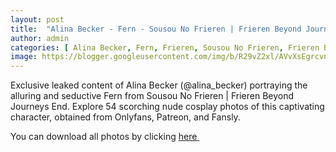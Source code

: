 ```yaml
---
layout: post
title:  "Alina Becker - Fern - Sousou No Frieren | Frieren Beyond Journeys End (54 pictures) leaked from Onlyfans, Patreon and Fansly"
author: admin
categories: [ Alina Becker, Fern, Frieren, Sousou No Frieren, Frieren Beyond Journeys ]
image: https://blogger.googleusercontent.com/img/b/R29vZ2xl/AVvXsEgrcvnymca7-Tk56aEFVlWaTkDSfOKw57gub-Ibuz2aIr5RZc2uYfK4ZyMmrQxsf6qHJL8DFsll9o0Obz7oFrlByHnX-wIOgG6gZVKmRc5uw9eWr1h2G2T6CAYIafmXsFLfz49d-bhwQ_jvxn9av-Ec5XxepLtciMav-ZZtjgfcZa4Gw7FKMkJVAhiVi_XK/s1600/1.webp
---
```


Exclusive leaked content of Alina Becker (@alina_becker) portraying the alluring and seductive Fern from Sousou No Frieren | Frieren Beyond Journeys End. Explore 54 scorching nude cosplay photos of this captivating character, obtained from Onlyfans, Patreon, and Fansly.

<p>You can download all photos by clicking <a href="https://www.mediafire.com/file/9ti5aenebrymr4u/Alina_Becker_-_Fern_-_Sousou_No_Frieren__Frieren_Beyond_Journeys_End_%252854_pictures%2529_leaked_from_Onlyfans%252C_Patreon_and_Fansly.zip/file">here&nbsp;</a></p>

<div class="separator" style="clear: both;"><a href="https://blogger.googleusercontent.com/img/b/R29vZ2xl/AVvXsEgrcvnymca7-Tk56aEFVlWaTkDSfOKw57gub-Ibuz2aIr5RZc2uYfK4ZyMmrQxsf6qHJL8DFsll9o0Obz7oFrlByHnX-wIOgG6gZVKmRc5uw9eWr1h2G2T6CAYIafmXsFLfz49d-bhwQ_jvxn9av-Ec5XxepLtciMav-ZZtjgfcZa4Gw7FKMkJVAhiVi_XK/s1600/1.webp" style="display: block; padding: 1em 0; text-align: center; "><img alt="" border="0" data-original-height="1707" data-original-width="1280" src="https://blogger.googleusercontent.com/img/b/R29vZ2xl/AVvXsEgrcvnymca7-Tk56aEFVlWaTkDSfOKw57gub-Ibuz2aIr5RZc2uYfK4ZyMmrQxsf6qHJL8DFsll9o0Obz7oFrlByHnX-wIOgG6gZVKmRc5uw9eWr1h2G2T6CAYIafmXsFLfz49d-bhwQ_jvxn9av-Ec5XxepLtciMav-ZZtjgfcZa4Gw7FKMkJVAhiVi_XK/s1600/1.webp"/></a></div><div class="separator" style="clear: both;"><a href="https://blogger.googleusercontent.com/img/b/R29vZ2xl/AVvXsEiWrufpqEPfq6dkn0lqFtamM9rP1S4aYeg_ddGiKXRGWANOx7o0ZD8Ofoao0_pI3VZWB8wB35H61d63P3Vkdu9FWk29jWZa2sohmLCs9voNuvDR-rF2dI_z5Rut45caDfa-TP3OyzqR7DILG5mMbNhgOyI0nA4O2NZyGt9kjdRF_bg7XgIobpiaE-wVQPZ2/s1600/2.webp" style="display: block; padding: 1em 0; text-align: center; "><img alt="" border="0" data-original-height="1707" data-original-width="1280" src="https://blogger.googleusercontent.com/img/b/R29vZ2xl/AVvXsEiWrufpqEPfq6dkn0lqFtamM9rP1S4aYeg_ddGiKXRGWANOx7o0ZD8Ofoao0_pI3VZWB8wB35H61d63P3Vkdu9FWk29jWZa2sohmLCs9voNuvDR-rF2dI_z5Rut45caDfa-TP3OyzqR7DILG5mMbNhgOyI0nA4O2NZyGt9kjdRF_bg7XgIobpiaE-wVQPZ2/s1600/2.webp"/></a></div><div class="separator" style="clear: both;"><a href="https://blogger.googleusercontent.com/img/b/R29vZ2xl/AVvXsEjngs-9whC477XR72ManWVKO3R_wj3R2uV69VFcC9v8WMl84-hmOpV6l2m6TaCFXqsVey5k5Np1DQuWQSZjHTfRPEIFdTzIRgbULGy4Oz4KENNKSAwbACISuaYfg6xEl8wZE9nRLvfl2pKkDFHS28WWsJ0ZmTy_pdHfUYYJBikeLOnUOagOhYqCZoe1BAeR/s1600/3.webp" style="display: block; padding: 1em 0; text-align: center; "><img alt="" border="0" data-original-height="1707" data-original-width="1280" src="https://blogger.googleusercontent.com/img/b/R29vZ2xl/AVvXsEjngs-9whC477XR72ManWVKO3R_wj3R2uV69VFcC9v8WMl84-hmOpV6l2m6TaCFXqsVey5k5Np1DQuWQSZjHTfRPEIFdTzIRgbULGy4Oz4KENNKSAwbACISuaYfg6xEl8wZE9nRLvfl2pKkDFHS28WWsJ0ZmTy_pdHfUYYJBikeLOnUOagOhYqCZoe1BAeR/s1600/3.webp"/></a></div><div class="separator" style="clear: both;"><a href="https://blogger.googleusercontent.com/img/b/R29vZ2xl/AVvXsEjH0Am6L1b1RAc7xrvRgYYjc0P1V9xBOLwgu36jhSZVFmck61Dj91kL0pJY2pBMAms_tTEO2PGDOSjRTcQ9tjxjel9UgIt7DfPr1C-hjrKAc-ILLh2ELi2wg01f72y7C5ehWccL-uQzg1XSkyjURSYCSQsy-M5VU34wqRCjmh8yKLMF7NT6qPCp-F7uHClE/s1600/4.webp" style="display: block; padding: 1em 0; text-align: center; "><img alt="" border="0" data-original-height="1707" data-original-width="1280" src="https://blogger.googleusercontent.com/img/b/R29vZ2xl/AVvXsEjH0Am6L1b1RAc7xrvRgYYjc0P1V9xBOLwgu36jhSZVFmck61Dj91kL0pJY2pBMAms_tTEO2PGDOSjRTcQ9tjxjel9UgIt7DfPr1C-hjrKAc-ILLh2ELi2wg01f72y7C5ehWccL-uQzg1XSkyjURSYCSQsy-M5VU34wqRCjmh8yKLMF7NT6qPCp-F7uHClE/s1600/4.webp"/></a></div><div class="separator" style="clear: both;"><a href="https://blogger.googleusercontent.com/img/b/R29vZ2xl/AVvXsEghSBQtsg_sd9P0xAgwgEZrWrvpZ3EXQBCf3iAI8rUfZJtS9fg5egK7hGbioUwKDkwytT8RYIgBeq9s-MTHPnBJMpSOBnmWLTyWQYH5ks7VPCMSpQ2vMtyKWfhpCmvGN0vHGleNbpb6G1ciet5Prlav8D9XVIpWi8bjzLQhvJV-j7D0yrmmRkiRT1QmhCXP/s1600/5.webp" style="display: block; padding: 1em 0; text-align: center; "><img alt="" border="0" data-original-height="1707" data-original-width="1280" src="https://blogger.googleusercontent.com/img/b/R29vZ2xl/AVvXsEghSBQtsg_sd9P0xAgwgEZrWrvpZ3EXQBCf3iAI8rUfZJtS9fg5egK7hGbioUwKDkwytT8RYIgBeq9s-MTHPnBJMpSOBnmWLTyWQYH5ks7VPCMSpQ2vMtyKWfhpCmvGN0vHGleNbpb6G1ciet5Prlav8D9XVIpWi8bjzLQhvJV-j7D0yrmmRkiRT1QmhCXP/s1600/5.webp"/></a></div><div class="separator" style="clear: both;"><a href="https://blogger.googleusercontent.com/img/b/R29vZ2xl/AVvXsEi_CQwJnMESM_y_cXFLL1-i7HYL7tjxeE3pe_AJyVm3dOWoKz1gRVxe1ncj_BoGP4KcoNn08BhazzbOtbE3U6RyqSzWNvFp59CREFdwJci8K0Vt_HIZ7Ea0Wwk2rp6n8Svr55BLCbbBidhGwJCzPtKfUUyp4GiRJdZlg3y0M4ew1YM88AGHoFYkkajKeCn4/s1600/6.webp" style="display: block; padding: 1em 0; text-align: center; "><img alt="" border="0" data-original-height="1707" data-original-width="1280" src="https://blogger.googleusercontent.com/img/b/R29vZ2xl/AVvXsEi_CQwJnMESM_y_cXFLL1-i7HYL7tjxeE3pe_AJyVm3dOWoKz1gRVxe1ncj_BoGP4KcoNn08BhazzbOtbE3U6RyqSzWNvFp59CREFdwJci8K0Vt_HIZ7Ea0Wwk2rp6n8Svr55BLCbbBidhGwJCzPtKfUUyp4GiRJdZlg3y0M4ew1YM88AGHoFYkkajKeCn4/s1600/6.webp"/></a></div><div class="separator" style="clear: both;"><a href="https://blogger.googleusercontent.com/img/b/R29vZ2xl/AVvXsEirOOdWRxGH4SeQU4JO5329nhyVKKk_Vyf8GJgTAwg98d_xF4sT8_0mmW3wrHC6JVoo4wpSzZ40gyOn2RtLNXDWaz4m3savG2t30Kgl5MgNe2gb90ZC_AsOBQN5IbQBVO4VdkZptvpDFSWvppzW-XtQrQJR8cjWgtt6EiYeY3l58mAOJFuiwAj57YI7KzH5/s1600/7.webp" style="display: block; padding: 1em 0; text-align: center; "><img alt="" border="0" data-original-height="1707" data-original-width="1280" src="https://blogger.googleusercontent.com/img/b/R29vZ2xl/AVvXsEirOOdWRxGH4SeQU4JO5329nhyVKKk_Vyf8GJgTAwg98d_xF4sT8_0mmW3wrHC6JVoo4wpSzZ40gyOn2RtLNXDWaz4m3savG2t30Kgl5MgNe2gb90ZC_AsOBQN5IbQBVO4VdkZptvpDFSWvppzW-XtQrQJR8cjWgtt6EiYeY3l58mAOJFuiwAj57YI7KzH5/s1600/7.webp"/></a></div><div class="separator" style="clear: both;"><a href="https://blogger.googleusercontent.com/img/b/R29vZ2xl/AVvXsEiIg-OfrbSrnX90hsjgUPLfd1KwHkBzU-kv3UdzjvqK_ovad1YgiEtSEQ9qwo70Jk3S4mcah6rJVzxYL7JAPHbXkepWj9RQOe0W0gpj7PTiNZuw_oS597sUvTf3YvoQ4y7CupMjI8ZlO_FQOKvNBqQBS4mD_58sOf3RsQw1KPLhYfjaBTb5pXK7qRr0hJ9A/s1600/8.webp" style="display: block; padding: 1em 0; text-align: center; "><img alt="" border="0" data-original-height="1707" data-original-width="1280" src="https://blogger.googleusercontent.com/img/b/R29vZ2xl/AVvXsEiIg-OfrbSrnX90hsjgUPLfd1KwHkBzU-kv3UdzjvqK_ovad1YgiEtSEQ9qwo70Jk3S4mcah6rJVzxYL7JAPHbXkepWj9RQOe0W0gpj7PTiNZuw_oS597sUvTf3YvoQ4y7CupMjI8ZlO_FQOKvNBqQBS4mD_58sOf3RsQw1KPLhYfjaBTb5pXK7qRr0hJ9A/s1600/8.webp"/></a></div><div class="separator" style="clear: both;"><a href="https://blogger.googleusercontent.com/img/b/R29vZ2xl/AVvXsEgvrWRfiaxAQH_-A0rbIAB9tL0sx8KbB833_pV9AX9KAOgKOJJi0GIJWewEfn-JUQcZwT0BW9fKDUWqH4iLapTvHBOWw4EnFwCFnNsop6REDQm95KkRX5pW-j8DCc8PMdJXIRkn8Gy1nSkLZBXdnj_FB0G4i2uwjgogcNdx0tPhe6Zz92CX668TFVzABcaG/s1600/9.webp" style="display: block; padding: 1em 0; text-align: center; "><img alt="" border="0" data-original-height="1707" data-original-width="1280" src="https://blogger.googleusercontent.com/img/b/R29vZ2xl/AVvXsEgvrWRfiaxAQH_-A0rbIAB9tL0sx8KbB833_pV9AX9KAOgKOJJi0GIJWewEfn-JUQcZwT0BW9fKDUWqH4iLapTvHBOWw4EnFwCFnNsop6REDQm95KkRX5pW-j8DCc8PMdJXIRkn8Gy1nSkLZBXdnj_FB0G4i2uwjgogcNdx0tPhe6Zz92CX668TFVzABcaG/s1600/9.webp"/></a></div><div class="separator" style="clear: both;"><a href="https://blogger.googleusercontent.com/img/b/R29vZ2xl/AVvXsEgyqLl482iO3W9hkSlLNbpAKbWbZOpbFgNIf-movDQPgzBXbPm8FiDKPLvEj1uB2BICwyzUujZ-tFTGnV2LKc_s93slrtpB74RJDavA8GGMtYOGKvblQryaYR3Ynt2pxzExjKk2TI8WuWzOj6vxI197vKKItp2fqlFnJw-SCFU5bQjYhre21l5RQzyOctbh/s1600/10.webp" style="display: block; padding: 1em 0; text-align: center; "><img alt="" border="0" data-original-height="1707" data-original-width="1280" src="https://blogger.googleusercontent.com/img/b/R29vZ2xl/AVvXsEgyqLl482iO3W9hkSlLNbpAKbWbZOpbFgNIf-movDQPgzBXbPm8FiDKPLvEj1uB2BICwyzUujZ-tFTGnV2LKc_s93slrtpB74RJDavA8GGMtYOGKvblQryaYR3Ynt2pxzExjKk2TI8WuWzOj6vxI197vKKItp2fqlFnJw-SCFU5bQjYhre21l5RQzyOctbh/s1600/10.webp"/></a></div><div class="separator" style="clear: both;"><a href="https://blogger.googleusercontent.com/img/b/R29vZ2xl/AVvXsEjWvqdZ7A7gOo8C9TcdAra7TaUfJwQ6hghJHppHHacv6xB6AHbFWMlirjsSS1PKzi5qdUDeWdKXR-C3cfCOTlHj4xYpnM9OTe5SWT2cSuqWv0nIEh8SUcCfxT1XXYxaYuMSUHFqOxl1mxjBzVc5FkGaJogTuSFtvdRdV3FWMvtmzYYWXcrWLcYvmwanBFZI/s1600/11.webp" style="display: block; padding: 1em 0; text-align: center; "><img alt="" border="0" data-original-height="1707" data-original-width="1280" src="https://blogger.googleusercontent.com/img/b/R29vZ2xl/AVvXsEjWvqdZ7A7gOo8C9TcdAra7TaUfJwQ6hghJHppHHacv6xB6AHbFWMlirjsSS1PKzi5qdUDeWdKXR-C3cfCOTlHj4xYpnM9OTe5SWT2cSuqWv0nIEh8SUcCfxT1XXYxaYuMSUHFqOxl1mxjBzVc5FkGaJogTuSFtvdRdV3FWMvtmzYYWXcrWLcYvmwanBFZI/s1600/11.webp"/></a></div><div class="separator" style="clear: both;"><a href="https://blogger.googleusercontent.com/img/b/R29vZ2xl/AVvXsEiIy4jR2w_3nVHOmZCJqGr4xctg2sExxqsq_GC2yHHzgNrYsDLTivLpwGjtFBtcTIBCoOS-ljHPGCaCPOBOsgmoPIeFtHaJoKSHRq-3q2_oci8eCmOjjaxfnxmG9ghoAwYuE4-ZvpzvG8zDx4NjoMVCaOyJ4hIPGscRfsEDYpWhX9LVHC6fzirRZlnvMkQB/s1600/12.webp" style="display: block; padding: 1em 0; text-align: center; "><img alt="" border="0" data-original-height="1707" data-original-width="1280" src="https://blogger.googleusercontent.com/img/b/R29vZ2xl/AVvXsEiIy4jR2w_3nVHOmZCJqGr4xctg2sExxqsq_GC2yHHzgNrYsDLTivLpwGjtFBtcTIBCoOS-ljHPGCaCPOBOsgmoPIeFtHaJoKSHRq-3q2_oci8eCmOjjaxfnxmG9ghoAwYuE4-ZvpzvG8zDx4NjoMVCaOyJ4hIPGscRfsEDYpWhX9LVHC6fzirRZlnvMkQB/s1600/12.webp"/></a></div><div class="separator" style="clear: both;"><a href="https://blogger.googleusercontent.com/img/b/R29vZ2xl/AVvXsEg6_owx5MLO_3adrwdrkQ_Gmzwi8NHsQDGZiIACRdZP3baxIdqUArYNhHN5yeibTuMjEQZQ_K3pfY0LU7AG9LNF7ia6GFCmkwCAvhaGwnq9Hrv5tZLtXts8BiuvP3BwB3kiCCS_byH_YIEqQ-0jz4ODdwoAScdvkZUbpSYZ4QKH6V7mXy3GAWsMGVVZyRL6/s1600/13.webp" style="display: block; padding: 1em 0; text-align: center; "><img alt="" border="0" data-original-height="1707" data-original-width="1280" src="https://blogger.googleusercontent.com/img/b/R29vZ2xl/AVvXsEg6_owx5MLO_3adrwdrkQ_Gmzwi8NHsQDGZiIACRdZP3baxIdqUArYNhHN5yeibTuMjEQZQ_K3pfY0LU7AG9LNF7ia6GFCmkwCAvhaGwnq9Hrv5tZLtXts8BiuvP3BwB3kiCCS_byH_YIEqQ-0jz4ODdwoAScdvkZUbpSYZ4QKH6V7mXy3GAWsMGVVZyRL6/s1600/13.webp"/></a></div><div class="separator" style="clear: both;"><a href="https://blogger.googleusercontent.com/img/b/R29vZ2xl/AVvXsEir14fPM3PEWVBvod6X7bOe0NCKdbRRVL7W-Zzp7mR9xuK-MhpNg4TejW-swn8ElUdF0lL2WxmiUYUWpojJAtES7Ua3a0LUbymJwbKCfDUmEViR3E-GzOS2SiOTf5tbGV4iiyjKzvGiAkEcZFdKUS13h83-WlpPXdp8OBx2ReJOMasg9YBbRPTYhY4dp-WP/s1600/14.webp" style="display: block; padding: 1em 0; text-align: center; "><img alt="" border="0" data-original-height="1707" data-original-width="1280" src="https://blogger.googleusercontent.com/img/b/R29vZ2xl/AVvXsEir14fPM3PEWVBvod6X7bOe0NCKdbRRVL7W-Zzp7mR9xuK-MhpNg4TejW-swn8ElUdF0lL2WxmiUYUWpojJAtES7Ua3a0LUbymJwbKCfDUmEViR3E-GzOS2SiOTf5tbGV4iiyjKzvGiAkEcZFdKUS13h83-WlpPXdp8OBx2ReJOMasg9YBbRPTYhY4dp-WP/s1600/14.webp"/></a></div><div class="separator" style="clear: both;"><a href="https://blogger.googleusercontent.com/img/b/R29vZ2xl/AVvXsEid7jlURTapnUuEpRHfDBKeYQ8sURTm7zXvj2Jf5MUbkJu7nSWox6FwFsJ4q_MDQnb42v6AZsz23EpPr8ksMt2Ce0xt6tu6b5WLldmYbvfBBnwqtIrVrPLHQ-NZ-CiqRHw7eraFHfBK94nuLKDFnqDUkbaojtXcfTWb460NOqdpHJQH9KyPgpt71jU7VuNI/s1600/15.webp" style="display: block; padding: 1em 0; text-align: center; "><img alt="" border="0" data-original-height="1707" data-original-width="1280" src="https://blogger.googleusercontent.com/img/b/R29vZ2xl/AVvXsEid7jlURTapnUuEpRHfDBKeYQ8sURTm7zXvj2Jf5MUbkJu7nSWox6FwFsJ4q_MDQnb42v6AZsz23EpPr8ksMt2Ce0xt6tu6b5WLldmYbvfBBnwqtIrVrPLHQ-NZ-CiqRHw7eraFHfBK94nuLKDFnqDUkbaojtXcfTWb460NOqdpHJQH9KyPgpt71jU7VuNI/s1600/15.webp"/></a></div><div class="separator" style="clear: both;"><a href="https://blogger.googleusercontent.com/img/b/R29vZ2xl/AVvXsEgBWvl51TyAP-YwDGg_VPP9h1m_4fTSU1ySVZIDW4x6FpeIvHdzQnSR223zB-oLEpSy53HFOhROPlcZ592awCC87wS3t38uu3A8cj0QsgUUbYAPiF5vcH5dwJRfIKgZMVyMOn_LqlcPwB-8tpLYLGIiR9SBwh9pgoBwkInntGKTrLQG4CwvXW0Ld1WFcW-G/s1600/16.webp" style="display: block; padding: 1em 0; text-align: center; "><img alt="" border="0" data-original-height="1707" data-original-width="1280" src="https://blogger.googleusercontent.com/img/b/R29vZ2xl/AVvXsEgBWvl51TyAP-YwDGg_VPP9h1m_4fTSU1ySVZIDW4x6FpeIvHdzQnSR223zB-oLEpSy53HFOhROPlcZ592awCC87wS3t38uu3A8cj0QsgUUbYAPiF5vcH5dwJRfIKgZMVyMOn_LqlcPwB-8tpLYLGIiR9SBwh9pgoBwkInntGKTrLQG4CwvXW0Ld1WFcW-G/s1600/16.webp"/></a></div><div class="separator" style="clear: both;"><a href="https://blogger.googleusercontent.com/img/b/R29vZ2xl/AVvXsEhaHYFBzuFr5Vh52ghulUzr1UWVBwK5j_1I8g__zOuPtiOLtEZPGB6ZYS2kRfRwxPOEBDBqBhDhFSb4aztMKxfzqG8ttBZxvrZvAyk0Ft_AVHMLIPtHaDMPSz5PORA-oTWuCCT8Oi7IZ91GzEQrsA2TcezRZb5_AL76S83B4G-chUmLJUuQEYvqa8qUosTU/s1600/17.webp" style="display: block; padding: 1em 0; text-align: center; "><img alt="" border="0" data-original-height="960" data-original-width="1280" src="https://blogger.googleusercontent.com/img/b/R29vZ2xl/AVvXsEhaHYFBzuFr5Vh52ghulUzr1UWVBwK5j_1I8g__zOuPtiOLtEZPGB6ZYS2kRfRwxPOEBDBqBhDhFSb4aztMKxfzqG8ttBZxvrZvAyk0Ft_AVHMLIPtHaDMPSz5PORA-oTWuCCT8Oi7IZ91GzEQrsA2TcezRZb5_AL76S83B4G-chUmLJUuQEYvqa8qUosTU/s1600/17.webp"/></a></div><div class="separator" style="clear: both;"><a href="https://blogger.googleusercontent.com/img/b/R29vZ2xl/AVvXsEiKf1L77LyfJ4fiSBCbUEvMCRVaVIMESYybhKOtMahkcVoNxbvFiF57Ebt85k9noLus02POqZLk-aUpyzgPAF0OsqEGT0wfyD1mJ_y0Z7_F0tNgHH_BL0a4AAPUdHO6ptDE7FROcjnvPSRGeN0t9kIRe0Sp4ITeaZAKsUeD0RoT2GXT9IT37DTtFsA_33nX/s1600/18.webp" style="display: block; padding: 1em 0; text-align: center; "><img alt="" border="0" data-original-height="1707" data-original-width="1280" src="https://blogger.googleusercontent.com/img/b/R29vZ2xl/AVvXsEiKf1L77LyfJ4fiSBCbUEvMCRVaVIMESYybhKOtMahkcVoNxbvFiF57Ebt85k9noLus02POqZLk-aUpyzgPAF0OsqEGT0wfyD1mJ_y0Z7_F0tNgHH_BL0a4AAPUdHO6ptDE7FROcjnvPSRGeN0t9kIRe0Sp4ITeaZAKsUeD0RoT2GXT9IT37DTtFsA_33nX/s1600/18.webp"/></a></div><div class="separator" style="clear: both;"><a href="https://blogger.googleusercontent.com/img/b/R29vZ2xl/AVvXsEgXjh-6V7xpzFZm-qLGV8zzn3SbIk3YUFDJw_JtKhdy-qb4R5PcCedc4E06nFI0wFTMBqocwLLRAngWqLCtnoTJwBrCh-aJAn2MpnqZ7vQgG-Fmv1ZiQAGimf0jkxpT2r4tZ9kl0q70kKGILSQVsytRZjHxuIv0RuHxlFdaoaL-S2_uMN6hhpQ1uSet2orl/s1600/19.webp" style="display: block; padding: 1em 0; text-align: center; "><img alt="" border="0" data-original-height="1707" data-original-width="1280" src="https://blogger.googleusercontent.com/img/b/R29vZ2xl/AVvXsEgXjh-6V7xpzFZm-qLGV8zzn3SbIk3YUFDJw_JtKhdy-qb4R5PcCedc4E06nFI0wFTMBqocwLLRAngWqLCtnoTJwBrCh-aJAn2MpnqZ7vQgG-Fmv1ZiQAGimf0jkxpT2r4tZ9kl0q70kKGILSQVsytRZjHxuIv0RuHxlFdaoaL-S2_uMN6hhpQ1uSet2orl/s1600/19.webp"/></a></div><div class="separator" style="clear: both;"><a href="https://blogger.googleusercontent.com/img/b/R29vZ2xl/AVvXsEh29kezqCQQ7DyCE82SVLjKHfABwg8TXCAt3t0wdIzthY1MPqaEcjpMp3xBsGoty-n8Q4-h4HO1VB_Hnaf_V1vAD87gO8AHo8zyFXawzPzxnsgNZJjKiAwsQz79425DxepDuaFEMSnmQwWsn8QtISmRUYQ1D8ubHxe0h8CDkCMpPU-DA2Z5P60OL2gjpEek/s1600/20.webp" style="display: block; padding: 1em 0; text-align: center; "><img alt="" border="0" data-original-height="1707" data-original-width="1280" src="https://blogger.googleusercontent.com/img/b/R29vZ2xl/AVvXsEh29kezqCQQ7DyCE82SVLjKHfABwg8TXCAt3t0wdIzthY1MPqaEcjpMp3xBsGoty-n8Q4-h4HO1VB_Hnaf_V1vAD87gO8AHo8zyFXawzPzxnsgNZJjKiAwsQz79425DxepDuaFEMSnmQwWsn8QtISmRUYQ1D8ubHxe0h8CDkCMpPU-DA2Z5P60OL2gjpEek/s1600/20.webp"/></a></div><div class="separator" style="clear: both;"><a href="https://blogger.googleusercontent.com/img/b/R29vZ2xl/AVvXsEj41dYDzraefbfXkKFTHc57tZqexIsIfkQzklH7QMrU68Yrxi6hcPsvG80yVUrXNxXwR1cgOyrZfWdAFnp8KiYmzs3VudODWd4w872Sh5waB1k1YSu97bcPhiAQIfMm1gINLEGsYzu4VPgGb9medx01vunQ7RA6JUoc48Dde_n-JIokfDqvHNzwjAYqU6Ra/s1600/21.webp" style="display: block; padding: 1em 0; text-align: center; "><img alt="" border="0" data-original-height="1707" data-original-width="1280" src="https://blogger.googleusercontent.com/img/b/R29vZ2xl/AVvXsEj41dYDzraefbfXkKFTHc57tZqexIsIfkQzklH7QMrU68Yrxi6hcPsvG80yVUrXNxXwR1cgOyrZfWdAFnp8KiYmzs3VudODWd4w872Sh5waB1k1YSu97bcPhiAQIfMm1gINLEGsYzu4VPgGb9medx01vunQ7RA6JUoc48Dde_n-JIokfDqvHNzwjAYqU6Ra/s1600/21.webp"/></a></div><div class="separator" style="clear: both;"><a href="https://blogger.googleusercontent.com/img/b/R29vZ2xl/AVvXsEh7OZC83ADk1YjqQdP6-02mK72QMUeSfx-w-X7ipxB-5aYHwBZdF2T43Kz2ZDpIWVET2M_-3iUPp9HTz6GqIBQBDXXvsGKwgKv1R-LzLa0lOzpJGLF7StJc2WNhJPe040dM28u7BvU33eEquSJtUNRzoVRc7SqKZB3Rcq2WrDNsQOVZplfEsLtZmkqjafv1/s1600/22.webp" style="display: block; padding: 1em 0; text-align: center; "><img alt="" border="0" data-original-height="1707" data-original-width="1280" src="https://blogger.googleusercontent.com/img/b/R29vZ2xl/AVvXsEh7OZC83ADk1YjqQdP6-02mK72QMUeSfx-w-X7ipxB-5aYHwBZdF2T43Kz2ZDpIWVET2M_-3iUPp9HTz6GqIBQBDXXvsGKwgKv1R-LzLa0lOzpJGLF7StJc2WNhJPe040dM28u7BvU33eEquSJtUNRzoVRc7SqKZB3Rcq2WrDNsQOVZplfEsLtZmkqjafv1/s1600/22.webp"/></a></div><div class="separator" style="clear: both;"><a href="https://blogger.googleusercontent.com/img/b/R29vZ2xl/AVvXsEiNPUM-90VCwQ6ZoiRj4nkw1lLfoicezR12aSuKdxAWnlQVSoYxLWEje47YhDIiFXDrAxBjvgMj3LTFnNmSzxHMyS1o8aCoMYemIX8d9JE0KdMwnZn70TrIOUmvFTeG3i-leFOce87pc8B0hv3Meu3MqTiBxOGcQSGVRFP_a13D4LkHnflmQwrNtdm7SOB5/s1600/23.webp" style="display: block; padding: 1em 0; text-align: center; "><img alt="" border="0" data-original-height="1707" data-original-width="1280" src="https://blogger.googleusercontent.com/img/b/R29vZ2xl/AVvXsEiNPUM-90VCwQ6ZoiRj4nkw1lLfoicezR12aSuKdxAWnlQVSoYxLWEje47YhDIiFXDrAxBjvgMj3LTFnNmSzxHMyS1o8aCoMYemIX8d9JE0KdMwnZn70TrIOUmvFTeG3i-leFOce87pc8B0hv3Meu3MqTiBxOGcQSGVRFP_a13D4LkHnflmQwrNtdm7SOB5/s1600/23.webp"/></a></div><div class="separator" style="clear: both;"><a href="https://blogger.googleusercontent.com/img/b/R29vZ2xl/AVvXsEhfaOmCEEoQSx_iVUIAxx8l1R-uOPEfH7FQ5EA4gQoofGycimdoYSaYnHuGVNAZivcltMgc8_2wSBSoEYp6TLSEblR2Y8G5Tp8vH1fgZc7HK4nLNVo9eSVaEZ6HcjeASVvYNVuMk01gLQWkNn4ed_QqNzhjVOOo1iffhNatq8a3NmkxCTrOm8Qc4ueYr5a6/s1600/24.webp" style="display: block; padding: 1em 0; text-align: center; "><img alt="" border="0" data-original-height="1707" data-original-width="1280" src="https://blogger.googleusercontent.com/img/b/R29vZ2xl/AVvXsEhfaOmCEEoQSx_iVUIAxx8l1R-uOPEfH7FQ5EA4gQoofGycimdoYSaYnHuGVNAZivcltMgc8_2wSBSoEYp6TLSEblR2Y8G5Tp8vH1fgZc7HK4nLNVo9eSVaEZ6HcjeASVvYNVuMk01gLQWkNn4ed_QqNzhjVOOo1iffhNatq8a3NmkxCTrOm8Qc4ueYr5a6/s1600/24.webp"/></a></div><div class="separator" style="clear: both;"><a href="https://blogger.googleusercontent.com/img/b/R29vZ2xl/AVvXsEilhrkTZ2nDZB218OT-006Pa559eQNJGZWRBVnMOthKveQNDoi8VNwsEC-2k9ft3pJ9xwU0h4PKWJsSt-Xwl6PEsL0w0TjJCOWVMgtomHpO4NIxKDNc5yX04F3WSHbROzTP3ubvFixXyuDFsTKNqCDiW-ADB2zbt_RF5fjNiEcVM6ksgbJUSd9c5q8A8UMQ/s1600/25.webp" style="display: block; padding: 1em 0; text-align: center; "><img alt="" border="0" data-original-height="1707" data-original-width="1280" src="https://blogger.googleusercontent.com/img/b/R29vZ2xl/AVvXsEilhrkTZ2nDZB218OT-006Pa559eQNJGZWRBVnMOthKveQNDoi8VNwsEC-2k9ft3pJ9xwU0h4PKWJsSt-Xwl6PEsL0w0TjJCOWVMgtomHpO4NIxKDNc5yX04F3WSHbROzTP3ubvFixXyuDFsTKNqCDiW-ADB2zbt_RF5fjNiEcVM6ksgbJUSd9c5q8A8UMQ/s1600/25.webp"/></a></div><div class="separator" style="clear: both;"><a href="https://blogger.googleusercontent.com/img/b/R29vZ2xl/AVvXsEhrwB1K3XfYkp1_zX_b0rZlGneVtSRlCRADMVG1schLBy6P3539lzgqnoa6kh4JPpQjLCHqegt3EaVQieNDpMu6wNBIfaXEhzWngqyn7N-p6XLXGtPK3UMY6IEsKGoBqKiUz9HU9S2iFnjXJzQ-Fj9mJ9am8Ol-MvSLAA0yuQzLTGQX0CkOjGbi9ToLH_Jm/s1600/26.webp" style="display: block; padding: 1em 0; text-align: center; "><img alt="" border="0" data-original-height="1707" data-original-width="1280" src="https://blogger.googleusercontent.com/img/b/R29vZ2xl/AVvXsEhrwB1K3XfYkp1_zX_b0rZlGneVtSRlCRADMVG1schLBy6P3539lzgqnoa6kh4JPpQjLCHqegt3EaVQieNDpMu6wNBIfaXEhzWngqyn7N-p6XLXGtPK3UMY6IEsKGoBqKiUz9HU9S2iFnjXJzQ-Fj9mJ9am8Ol-MvSLAA0yuQzLTGQX0CkOjGbi9ToLH_Jm/s1600/26.webp"/></a></div><div class="separator" style="clear: both;"><a href="https://blogger.googleusercontent.com/img/b/R29vZ2xl/AVvXsEgQwZDnh5uXsEDqsU4Qw1YyOwR71CN8rTfRNeWB5Q0ehzHfR9F-0wc2f-XwuRWs5xp0ULHwo0tYeA2ALYlroQKhXXQRejP8zWVi5UTqq7LQ8VK8AyfjDW1MQUSK3JzDq3SuMPWlC1yztNQxa1dALTFP-DQpA3V_HREuBOFm3SizX81580DD0ewupTSBTeLx/s1600/27.webp" style="display: block; padding: 1em 0; text-align: center; "><img alt="" border="0" data-original-height="1707" data-original-width="1280" src="https://blogger.googleusercontent.com/img/b/R29vZ2xl/AVvXsEgQwZDnh5uXsEDqsU4Qw1YyOwR71CN8rTfRNeWB5Q0ehzHfR9F-0wc2f-XwuRWs5xp0ULHwo0tYeA2ALYlroQKhXXQRejP8zWVi5UTqq7LQ8VK8AyfjDW1MQUSK3JzDq3SuMPWlC1yztNQxa1dALTFP-DQpA3V_HREuBOFm3SizX81580DD0ewupTSBTeLx/s1600/27.webp"/></a></div><div class="separator" style="clear: both;"><a href="https://blogger.googleusercontent.com/img/b/R29vZ2xl/AVvXsEhnaj_qa5fUDy6t0qnFzkQXJDYJoGNSezgaTkZRlqcqoiMrBjeHP-XMcJvXDhSAXXRSpVS9A3DzeA4LK0aiJrrALQ_B58zotGa7Iz_raGmpCvpJnQc2Hc2s47Am-6lQ0zdGsNeeJUPiDejOceQNbzcAtZuagO2PdbtLt8M07Rz7vG-jAF1cGMv5xK_xBIK7/s1600/28.webp" style="display: block; padding: 1em 0; text-align: center; "><img alt="" border="0" data-original-height="1707" data-original-width="1280" src="https://blogger.googleusercontent.com/img/b/R29vZ2xl/AVvXsEhnaj_qa5fUDy6t0qnFzkQXJDYJoGNSezgaTkZRlqcqoiMrBjeHP-XMcJvXDhSAXXRSpVS9A3DzeA4LK0aiJrrALQ_B58zotGa7Iz_raGmpCvpJnQc2Hc2s47Am-6lQ0zdGsNeeJUPiDejOceQNbzcAtZuagO2PdbtLt8M07Rz7vG-jAF1cGMv5xK_xBIK7/s1600/28.webp"/></a></div><div class="separator" style="clear: both;"><a href="https://blogger.googleusercontent.com/img/b/R29vZ2xl/AVvXsEgcr8M7VjXU1DWgjmR9Sw-TeXp7kefao1fL7i8rjSw6HOxAG1BDJg2-kdGI1jJj2gMNQrBcWO3PEa7TXDCgbcWp-OkkzkxPafGUC7TEWhMRmqXobk8Pru5ehfEwwTnOdQTD2eZGqybEGQcw32rPT2_m-ykmS7vOSxH9FRtSEsICfMSkGWVOTtsmfR57BTCN/s1600/29.webp" style="display: block; padding: 1em 0; text-align: center; "><img alt="" border="0" data-original-height="1707" data-original-width="1280" src="https://blogger.googleusercontent.com/img/b/R29vZ2xl/AVvXsEgcr8M7VjXU1DWgjmR9Sw-TeXp7kefao1fL7i8rjSw6HOxAG1BDJg2-kdGI1jJj2gMNQrBcWO3PEa7TXDCgbcWp-OkkzkxPafGUC7TEWhMRmqXobk8Pru5ehfEwwTnOdQTD2eZGqybEGQcw32rPT2_m-ykmS7vOSxH9FRtSEsICfMSkGWVOTtsmfR57BTCN/s1600/29.webp"/></a></div><div class="separator" style="clear: both;"><a href="https://blogger.googleusercontent.com/img/b/R29vZ2xl/AVvXsEgoxXzWx8AYgrMIQATz9Mf5GShAHmL4VgU3WuMTXBr_MrAIMqjKTqraPZMHRwX3x3tBSDzNrXvstrz9PoOlzNdpGUXG03sExLYMUUEFkzyXbl0_IPp0XQfA7fZ2YB_YrrxUNdYtVqp_DA-nYZas48x8xMCtQ9S_JadW72IrZdUeoCjNc86kIOzrdDEVPpdu/s1600/30.webp" style="display: block; padding: 1em 0; text-align: center; "><img alt="" border="0" data-original-height="1707" data-original-width="1280" src="https://blogger.googleusercontent.com/img/b/R29vZ2xl/AVvXsEgoxXzWx8AYgrMIQATz9Mf5GShAHmL4VgU3WuMTXBr_MrAIMqjKTqraPZMHRwX3x3tBSDzNrXvstrz9PoOlzNdpGUXG03sExLYMUUEFkzyXbl0_IPp0XQfA7fZ2YB_YrrxUNdYtVqp_DA-nYZas48x8xMCtQ9S_JadW72IrZdUeoCjNc86kIOzrdDEVPpdu/s1600/30.webp"/></a></div><div class="separator" style="clear: both;"><a href="https://blogger.googleusercontent.com/img/b/R29vZ2xl/AVvXsEiAI5SG9dUKVdRYueQkBl0G2EZIUULUE5BEOnwt_0Q5aOS7GLlbQpUIsTu7BF8Sx_OcXBvuRZ8UXdk9Xxa7xAPQLU_6ukPh5v9gm8daY2_f_aqBHygB0n3AKDOFtSKlfmgxzr-KF928ZDACoFhnJTuO6h97WTrkv5-1nAYgRSeRDy9-5-I2mT_5q6eMsSJY/s1600/31.webp" style="display: block; padding: 1em 0; text-align: center; "><img alt="" border="0" data-original-height="1707" data-original-width="1280" src="https://blogger.googleusercontent.com/img/b/R29vZ2xl/AVvXsEiAI5SG9dUKVdRYueQkBl0G2EZIUULUE5BEOnwt_0Q5aOS7GLlbQpUIsTu7BF8Sx_OcXBvuRZ8UXdk9Xxa7xAPQLU_6ukPh5v9gm8daY2_f_aqBHygB0n3AKDOFtSKlfmgxzr-KF928ZDACoFhnJTuO6h97WTrkv5-1nAYgRSeRDy9-5-I2mT_5q6eMsSJY/s1600/31.webp"/></a></div><div class="separator" style="clear: both;"><a href="https://blogger.googleusercontent.com/img/b/R29vZ2xl/AVvXsEh8JwdzNaTr5XS8P5Af-jV2uTmygrB99P_NA9gGee6EkjwFnEmgZQ36kBxxHSYRD7_8KGe8daZkNPFSN1PQUA9FTVf3myFlBeAcVoU56Hjo__aB52q8mM22ZUi7pMtAvBAo4ht3E2IRldtaaH_0bslmjHCBfs2ZCknMDBI1AkrxJlN8rPwUrlkJvMmFSm4Q/s1600/32.webp" style="display: block; padding: 1em 0; text-align: center; "><img alt="" border="0" data-original-height="1707" data-original-width="1280" src="https://blogger.googleusercontent.com/img/b/R29vZ2xl/AVvXsEh8JwdzNaTr5XS8P5Af-jV2uTmygrB99P_NA9gGee6EkjwFnEmgZQ36kBxxHSYRD7_8KGe8daZkNPFSN1PQUA9FTVf3myFlBeAcVoU56Hjo__aB52q8mM22ZUi7pMtAvBAo4ht3E2IRldtaaH_0bslmjHCBfs2ZCknMDBI1AkrxJlN8rPwUrlkJvMmFSm4Q/s1600/32.webp"/></a></div><div class="separator" style="clear: both;"><a href="https://blogger.googleusercontent.com/img/b/R29vZ2xl/AVvXsEhwcksBTfLuNLNMV5slTVADzhg8S8WJCn5Ap9gH044468Smx2AAZP9P7Xasfo54ZQxKO6xrWG3ulUO9haIf2_lUq1oVRmYQWTQy0jNvXJTsUwytxx9BNqnlUcDjIB2wYkOYvVrUVzECYLsJLkL2OQiy3Ub4j4XAUH1YDmbK9tkofI3DuW6gn3GSt9H37-1c/s1600/33.webp" style="display: block; padding: 1em 0; text-align: center; "><img alt="" border="0" data-original-height="1707" data-original-width="1280" src="https://blogger.googleusercontent.com/img/b/R29vZ2xl/AVvXsEhwcksBTfLuNLNMV5slTVADzhg8S8WJCn5Ap9gH044468Smx2AAZP9P7Xasfo54ZQxKO6xrWG3ulUO9haIf2_lUq1oVRmYQWTQy0jNvXJTsUwytxx9BNqnlUcDjIB2wYkOYvVrUVzECYLsJLkL2OQiy3Ub4j4XAUH1YDmbK9tkofI3DuW6gn3GSt9H37-1c/s1600/33.webp"/></a></div><div class="separator" style="clear: both;"><a href="https://blogger.googleusercontent.com/img/b/R29vZ2xl/AVvXsEiR5uEBzbEVQLDF0KgPw81XiQo6wr6fxum0c6GZpOzVXpvfsk2FJPn2i0F3EovpphqnFKDnrnZTIuOmSlJ2-v-vDBGKDtc6jOGGDr9bSo7CcPBl5O7Q7gHwmvdWYZUpNe0oJO2_2H2rKwVbU9mLWSJGpwRcdIrjljJlBbreOJ_nE5IiP2DntVlUzKy9JM7_/s1600/34.webp" style="display: block; padding: 1em 0; text-align: center; "><img alt="" border="0" data-original-height="1707" data-original-width="1280" src="https://blogger.googleusercontent.com/img/b/R29vZ2xl/AVvXsEiR5uEBzbEVQLDF0KgPw81XiQo6wr6fxum0c6GZpOzVXpvfsk2FJPn2i0F3EovpphqnFKDnrnZTIuOmSlJ2-v-vDBGKDtc6jOGGDr9bSo7CcPBl5O7Q7gHwmvdWYZUpNe0oJO2_2H2rKwVbU9mLWSJGpwRcdIrjljJlBbreOJ_nE5IiP2DntVlUzKy9JM7_/s1600/34.webp"/></a></div><div class="separator" style="clear: both;"><a href="https://blogger.googleusercontent.com/img/b/R29vZ2xl/AVvXsEiVCL5y3dFJduDRkjESGKLsZHMiyr2RaCMDx6HBN5SOu_tM6hbN4yUBCI9RPwwlnPexlgLS7siJjQymGS2uFqU4RIDPkVzRiiMn4od1p2eLhtZkNLvHc1-o3I079-IHcCqeTjvlfbg1kDN8wq9UW00X-5HqX3YqTKGJie1qkuI1BekMXvuSsq6pvz6yTTZ1/s1600/35.webp" style="display: block; padding: 1em 0; text-align: center; "><img alt="" border="0" data-original-height="1707" data-original-width="1280" src="https://blogger.googleusercontent.com/img/b/R29vZ2xl/AVvXsEiVCL5y3dFJduDRkjESGKLsZHMiyr2RaCMDx6HBN5SOu_tM6hbN4yUBCI9RPwwlnPexlgLS7siJjQymGS2uFqU4RIDPkVzRiiMn4od1p2eLhtZkNLvHc1-o3I079-IHcCqeTjvlfbg1kDN8wq9UW00X-5HqX3YqTKGJie1qkuI1BekMXvuSsq6pvz6yTTZ1/s1600/35.webp"/></a></div><div class="separator" style="clear: both;"><a href="https://blogger.googleusercontent.com/img/b/R29vZ2xl/AVvXsEhpbUFIh4JhgfPFTdbzt3lB5fhbGB3RkzNOZa_ZFjWK0pXR8Yn1Vx1v9k2wBRogbolYjK3gkoO8trKxJWj6Tc_IyrXraqYmBSBzo7zqgb1amkaITSHLUl97kzV9BfBbbBVfwcRiC9zvTTvmLCrNuiv_Zr1-Nk23PDAUB2kLi6IXiHxeIEGcD9KfCi5mNri6/s1600/36.webp" style="display: block; padding: 1em 0; text-align: center; "><img alt="" border="0" data-original-height="1707" data-original-width="1280" src="https://blogger.googleusercontent.com/img/b/R29vZ2xl/AVvXsEhpbUFIh4JhgfPFTdbzt3lB5fhbGB3RkzNOZa_ZFjWK0pXR8Yn1Vx1v9k2wBRogbolYjK3gkoO8trKxJWj6Tc_IyrXraqYmBSBzo7zqgb1amkaITSHLUl97kzV9BfBbbBVfwcRiC9zvTTvmLCrNuiv_Zr1-Nk23PDAUB2kLi6IXiHxeIEGcD9KfCi5mNri6/s1600/36.webp"/></a></div><div class="separator" style="clear: both;"><a href="https://blogger.googleusercontent.com/img/b/R29vZ2xl/AVvXsEgks7WHdxX5GSHlkmJ6rtMuz4YrloEzAupkIFvw2y8kvzYYIBkApYnAOgUWlInNXpWvokWT2TIvMixK4QIlqJ0JBQDiVBJU9ihmpfeZk26VzByWwBV5oqaC1Pp-lna_q6htJe4KiyOCoKDYY25U1e5AOtHef8ls9Nudg9AFQ6krpbRxnsNe9Lf7oBBZT1fv/s1600/37.webp" style="display: block; padding: 1em 0; text-align: center; "><img alt="" border="0" data-original-height="1707" data-original-width="1280" src="https://blogger.googleusercontent.com/img/b/R29vZ2xl/AVvXsEgks7WHdxX5GSHlkmJ6rtMuz4YrloEzAupkIFvw2y8kvzYYIBkApYnAOgUWlInNXpWvokWT2TIvMixK4QIlqJ0JBQDiVBJU9ihmpfeZk26VzByWwBV5oqaC1Pp-lna_q6htJe4KiyOCoKDYY25U1e5AOtHef8ls9Nudg9AFQ6krpbRxnsNe9Lf7oBBZT1fv/s1600/37.webp"/></a></div><div class="separator" style="clear: both;"><a href="https://blogger.googleusercontent.com/img/b/R29vZ2xl/AVvXsEj6u4-Ztc6gp3luv-Lm6_yT_YE4y1SBpjFVY_z2ow5JCxLz2W5T2Fg3RDi2jf_-dVmCKaq8lx27fxwpAygxRdLEXxiuqfW3T_8IZ_xfXm6BJHUg-w3fjcsAWGKmtjOsfCUjVFyFvxk94xsm1q1G_nkeCL-MGGA3iw_HjkMRt1GcLO5Sg4Pn11AoYwCC624O/s1600/38.webp" style="display: block; padding: 1em 0; text-align: center; "><img alt="" border="0" data-original-height="1707" data-original-width="1280" src="https://blogger.googleusercontent.com/img/b/R29vZ2xl/AVvXsEj6u4-Ztc6gp3luv-Lm6_yT_YE4y1SBpjFVY_z2ow5JCxLz2W5T2Fg3RDi2jf_-dVmCKaq8lx27fxwpAygxRdLEXxiuqfW3T_8IZ_xfXm6BJHUg-w3fjcsAWGKmtjOsfCUjVFyFvxk94xsm1q1G_nkeCL-MGGA3iw_HjkMRt1GcLO5Sg4Pn11AoYwCC624O/s1600/38.webp"/></a></div><div class="separator" style="clear: both;"><a href="https://blogger.googleusercontent.com/img/b/R29vZ2xl/AVvXsEhZCMiaKT5geeZJinbM7ifjEHi3K9kbpI_e4-V6Ir1XcJz_RszEuWTjRpVTh2_WgkEdGlgD8GNI1ouK0xZr_-l9C99EtaNbpIlFi53F1Tr9nx7w1goq_ite-AufxhW3KkeV_1tX9uLh7_b_lB_cnGPErM1ktKJGFolkr9KIIgTwVoZqKlntJeLb-2S42uPI/s1600/39.webp" style="display: block; padding: 1em 0; text-align: center; "><img alt="" border="0" data-original-height="1707" data-original-width="1280" src="https://blogger.googleusercontent.com/img/b/R29vZ2xl/AVvXsEhZCMiaKT5geeZJinbM7ifjEHi3K9kbpI_e4-V6Ir1XcJz_RszEuWTjRpVTh2_WgkEdGlgD8GNI1ouK0xZr_-l9C99EtaNbpIlFi53F1Tr9nx7w1goq_ite-AufxhW3KkeV_1tX9uLh7_b_lB_cnGPErM1ktKJGFolkr9KIIgTwVoZqKlntJeLb-2S42uPI/s1600/39.webp"/></a></div><div class="separator" style="clear: both;"><a href="https://blogger.googleusercontent.com/img/b/R29vZ2xl/AVvXsEiHeDap7s_-D1eHKQbLIyStfnDu0RtyuI1n6XxDAlKddnbUadeFEV4gNoCFrDE-_zUvrdaWVtD_2ipwii7mqZauddIiuBbczBT1746BUVu8tU9AFoXepxojeVP_0f5KuHosJeiTE2ieRzJ2lUpaCS8r-4H6Q1K0bhIYlqo7elkZljPfNlUYGAbJMOBo7ryp/s1600/40.webp" style="display: block; padding: 1em 0; text-align: center; "><img alt="" border="0" data-original-height="1707" data-original-width="1280" src="https://blogger.googleusercontent.com/img/b/R29vZ2xl/AVvXsEiHeDap7s_-D1eHKQbLIyStfnDu0RtyuI1n6XxDAlKddnbUadeFEV4gNoCFrDE-_zUvrdaWVtD_2ipwii7mqZauddIiuBbczBT1746BUVu8tU9AFoXepxojeVP_0f5KuHosJeiTE2ieRzJ2lUpaCS8r-4H6Q1K0bhIYlqo7elkZljPfNlUYGAbJMOBo7ryp/s1600/40.webp"/></a></div><div class="separator" style="clear: both;"><a href="https://blogger.googleusercontent.com/img/b/R29vZ2xl/AVvXsEg3Gtc8dVohTEdtexI4y5KI2qtZsQ5NQ3tI0UTPcmjRTCb8197nHATkUOPwATAEygBeJ9z3E09cn1Pn6OaasrTlkSScODnTYQFHiurONVNk_jbDbOSRskgaup7tc-ciayrQ3jNSscu-wp3PC0xXcXb6P7erLqqHmT_Lcf8w5oOeR_lSgV_SfzfuUCt2n_fw/s1600/41.webp" style="display: block; padding: 1em 0; text-align: center; "><img alt="" border="0" data-original-height="1707" data-original-width="1280" src="https://blogger.googleusercontent.com/img/b/R29vZ2xl/AVvXsEg3Gtc8dVohTEdtexI4y5KI2qtZsQ5NQ3tI0UTPcmjRTCb8197nHATkUOPwATAEygBeJ9z3E09cn1Pn6OaasrTlkSScODnTYQFHiurONVNk_jbDbOSRskgaup7tc-ciayrQ3jNSscu-wp3PC0xXcXb6P7erLqqHmT_Lcf8w5oOeR_lSgV_SfzfuUCt2n_fw/s1600/41.webp"/></a></div><div class="separator" style="clear: both;"><a href="https://blogger.googleusercontent.com/img/b/R29vZ2xl/AVvXsEh0iG6S31OsvPVkIMnp4NICn0FFD_w3-CsEyahWBVZ9IszXkI9bpz4oUcTufzJ30HMxWIULW7cvIk0r31pxFmwAgdmhBAF6gFUDqUAS046ugcK4zjIAOYDkTFbS-q-kexIzLESHkGhJv2sNxZ84cCGjriEHl02y9mD3IoTao2vDH_EtbwW4YsbCCRpHemO8/s1600/42.webp" style="display: block; padding: 1em 0; text-align: center; "><img alt="" border="0" data-original-height="1707" data-original-width="1280" src="https://blogger.googleusercontent.com/img/b/R29vZ2xl/AVvXsEh0iG6S31OsvPVkIMnp4NICn0FFD_w3-CsEyahWBVZ9IszXkI9bpz4oUcTufzJ30HMxWIULW7cvIk0r31pxFmwAgdmhBAF6gFUDqUAS046ugcK4zjIAOYDkTFbS-q-kexIzLESHkGhJv2sNxZ84cCGjriEHl02y9mD3IoTao2vDH_EtbwW4YsbCCRpHemO8/s1600/42.webp"/></a></div><div class="separator" style="clear: both;"><a href="https://blogger.googleusercontent.com/img/b/R29vZ2xl/AVvXsEjVkRxjuF2jwX45q3HBmwbzw3V2Na4QPZy8CgTj327hPPkHJtzqROf24RbT3fqqQqMmX1-1oRc7NObqcbbz_Y_YppUNZJl1n6BSxo4BaaHu6fOvanmwuVDfsn8RQ-_7A7VNedSLLonpfEv_LzvRulksN48cq2IABeLBklKaNABPcmspzfTFU4TT6MekzgJz/s1600/43.webp" style="display: block; padding: 1em 0; text-align: center; "><img alt="" border="0" data-original-height="1707" data-original-width="1280" src="https://blogger.googleusercontent.com/img/b/R29vZ2xl/AVvXsEjVkRxjuF2jwX45q3HBmwbzw3V2Na4QPZy8CgTj327hPPkHJtzqROf24RbT3fqqQqMmX1-1oRc7NObqcbbz_Y_YppUNZJl1n6BSxo4BaaHu6fOvanmwuVDfsn8RQ-_7A7VNedSLLonpfEv_LzvRulksN48cq2IABeLBklKaNABPcmspzfTFU4TT6MekzgJz/s1600/43.webp"/></a></div><div class="separator" style="clear: both;"><a href="https://blogger.googleusercontent.com/img/b/R29vZ2xl/AVvXsEhU6P_rj0uA2z9pv-db1oruygXXC4S8i0enlAZOOibiuyDdGhV-wHyVFCGF47zl7z_ZbACqsxD3TpIk4HYssHRIkp2sygzV9y5ZlnH166i0c4Yc0FTNu1liscgWRp1-FzwGwZAVPvidfkBlcv3L2eqcw1nS29UvfahkQIUbE4eSnKp4vTObDrhtba9JqxUX/s1600/44.webp" style="display: block; padding: 1em 0; text-align: center; "><img alt="" border="0" data-original-height="1707" data-original-width="1280" src="https://blogger.googleusercontent.com/img/b/R29vZ2xl/AVvXsEhU6P_rj0uA2z9pv-db1oruygXXC4S8i0enlAZOOibiuyDdGhV-wHyVFCGF47zl7z_ZbACqsxD3TpIk4HYssHRIkp2sygzV9y5ZlnH166i0c4Yc0FTNu1liscgWRp1-FzwGwZAVPvidfkBlcv3L2eqcw1nS29UvfahkQIUbE4eSnKp4vTObDrhtba9JqxUX/s1600/44.webp"/></a></div><div class="separator" style="clear: both;"><a href="https://blogger.googleusercontent.com/img/b/R29vZ2xl/AVvXsEhCNAX0sp7AiOmPZAuFGgTzK4zPjbYoEi3GsIsSJK9DzRdQdAXqemG2LMqJjKcJNa3dK-TH8PNqCZTthwFLbGO_GKsphpWkTbQdE9pVfoPurKKBxhW-rCd49BfsGfahqihTiSQWXHnTyLs7cIqkjbNV8N6Evh2REwHbazNiQSgMD6QD_IjwvA1988tkUa2X/s1600/45.webp" style="display: block; padding: 1em 0; text-align: center; "><img alt="" border="0" data-original-height="1707" data-original-width="1280" src="https://blogger.googleusercontent.com/img/b/R29vZ2xl/AVvXsEhCNAX0sp7AiOmPZAuFGgTzK4zPjbYoEi3GsIsSJK9DzRdQdAXqemG2LMqJjKcJNa3dK-TH8PNqCZTthwFLbGO_GKsphpWkTbQdE9pVfoPurKKBxhW-rCd49BfsGfahqihTiSQWXHnTyLs7cIqkjbNV8N6Evh2REwHbazNiQSgMD6QD_IjwvA1988tkUa2X/s1600/45.webp"/></a></div><div class="separator" style="clear: both;"><a href="https://blogger.googleusercontent.com/img/b/R29vZ2xl/AVvXsEilSLvOPyo1bFHyUpWj0zXTxR6cn8x9xYmHUAFm2XbaynclOGtT_D0mPzY5TGOeSiQfEyUNATwuWUTdX8YRSUGiGVhevchYfl9SuIT7L-ngCLb21l_LmRnbIixYbytdek63fdnuNpE-Xge9EqzC4MPKUxIpB05Yvg7b1gYpyPGPaYVrJ2Zk2NHL6xFTr72o/s1600/46.webp" style="display: block; padding: 1em 0; text-align: center; "><img alt="" border="0" data-original-height="1707" data-original-width="1280" src="https://blogger.googleusercontent.com/img/b/R29vZ2xl/AVvXsEilSLvOPyo1bFHyUpWj0zXTxR6cn8x9xYmHUAFm2XbaynclOGtT_D0mPzY5TGOeSiQfEyUNATwuWUTdX8YRSUGiGVhevchYfl9SuIT7L-ngCLb21l_LmRnbIixYbytdek63fdnuNpE-Xge9EqzC4MPKUxIpB05Yvg7b1gYpyPGPaYVrJ2Zk2NHL6xFTr72o/s1600/46.webp"/></a></div><div class="separator" style="clear: both;"><a href="https://blogger.googleusercontent.com/img/b/R29vZ2xl/AVvXsEjjUrFkcSzvWhMBfU6PkCcZOubGX2nKE4vR2jF3s2QSZJJaTX7ARL1P7R0kehtrCN26Mi5tYPzE5iDOhEz1NXDZoumN5Pi-fKMy3506QNs7TMcerj6uRCP-kK3f6gaCyXoNR5zKgnfDnQ3WwlT-hm9TRuyPTBEJ1WdVcclcIcqQldbxV3AFp6yRRMKQvUdC/s1600/47.webp" style="display: block; padding: 1em 0; text-align: center; "><img alt="" border="0" data-original-height="1707" data-original-width="1280" src="https://blogger.googleusercontent.com/img/b/R29vZ2xl/AVvXsEjjUrFkcSzvWhMBfU6PkCcZOubGX2nKE4vR2jF3s2QSZJJaTX7ARL1P7R0kehtrCN26Mi5tYPzE5iDOhEz1NXDZoumN5Pi-fKMy3506QNs7TMcerj6uRCP-kK3f6gaCyXoNR5zKgnfDnQ3WwlT-hm9TRuyPTBEJ1WdVcclcIcqQldbxV3AFp6yRRMKQvUdC/s1600/47.webp"/></a></div><div class="separator" style="clear: both;"><a href="https://blogger.googleusercontent.com/img/b/R29vZ2xl/AVvXsEhXJXUwrQzPYZRxIBWKu4BlEIYM2sY2Qiucr0ap3Zr6yjnwC78xkP7XLU3TGytsJgBroc_3YM1EqzR0ER1D5UP_MvUEn2Op4p3A68ykM-wSeMk7Cotj3ruJP-os-xV7yNWjK22UvGyCOuagPLDZE8WZjbubRTd1l0-tZY6j5VPV1U9NlGQBxI-b2dqY9mnX/s1600/48.webp" style="display: block; padding: 1em 0; text-align: center; "><img alt="" border="0" data-original-height="1707" data-original-width="1280" src="https://blogger.googleusercontent.com/img/b/R29vZ2xl/AVvXsEhXJXUwrQzPYZRxIBWKu4BlEIYM2sY2Qiucr0ap3Zr6yjnwC78xkP7XLU3TGytsJgBroc_3YM1EqzR0ER1D5UP_MvUEn2Op4p3A68ykM-wSeMk7Cotj3ruJP-os-xV7yNWjK22UvGyCOuagPLDZE8WZjbubRTd1l0-tZY6j5VPV1U9NlGQBxI-b2dqY9mnX/s1600/48.webp"/></a></div><div class="separator" style="clear: both;"><a href="https://blogger.googleusercontent.com/img/b/R29vZ2xl/AVvXsEhveDyadJBsx48QyUCuZtgkby9rYVjwr37gxxOduZgk3gdc_bmcvZU7XpB09QLMjalzw-fcsMvrKhSIq3GFMytqxIOGg1M_LkqFXo26pTX9xWdzFn_Dd9fOqMDsL85dBNaXkidh4HaUXonx_AhRBLnjR22qO5c7CvihXBOxQR_t3i5YAO7K68vkq57i9e2L/s1600/49.webp" style="display: block; padding: 1em 0; text-align: center; "><img alt="" border="0" data-original-height="1707" data-original-width="1280" src="https://blogger.googleusercontent.com/img/b/R29vZ2xl/AVvXsEhveDyadJBsx48QyUCuZtgkby9rYVjwr37gxxOduZgk3gdc_bmcvZU7XpB09QLMjalzw-fcsMvrKhSIq3GFMytqxIOGg1M_LkqFXo26pTX9xWdzFn_Dd9fOqMDsL85dBNaXkidh4HaUXonx_AhRBLnjR22qO5c7CvihXBOxQR_t3i5YAO7K68vkq57i9e2L/s1600/49.webp"/></a></div><div class="separator" style="clear: both;"><a href="https://blogger.googleusercontent.com/img/b/R29vZ2xl/AVvXsEjGHDEGvQNlU4W3k7LCg-u1xhzQkhApHACVcfAn-DkZUJDYnLoKM4_C3fcPsdQQn7RSuiMLPfKrLdpDVZSXlRIewYtBNwSqfVFg3tuM2cStq6z8NFEvaz36zO4Wt5v0sCKCojBbqlWq9x00t6uie6h1A8Wx20BmhKXJTyktcKZw_QMxJTJ8GEq1rTzUywFL/s1600/50.webp" style="display: block; padding: 1em 0; text-align: center; "><img alt="" border="0" data-original-height="1707" data-original-width="1280" src="https://blogger.googleusercontent.com/img/b/R29vZ2xl/AVvXsEjGHDEGvQNlU4W3k7LCg-u1xhzQkhApHACVcfAn-DkZUJDYnLoKM4_C3fcPsdQQn7RSuiMLPfKrLdpDVZSXlRIewYtBNwSqfVFg3tuM2cStq6z8NFEvaz36zO4Wt5v0sCKCojBbqlWq9x00t6uie6h1A8Wx20BmhKXJTyktcKZw_QMxJTJ8GEq1rTzUywFL/s1600/50.webp"/></a></div><div class="separator" style="clear: both;"><a href="https://blogger.googleusercontent.com/img/b/R29vZ2xl/AVvXsEjbGykPNcZVb2X3lSzdFKLsBrJXhAkeulWQCamrWndzojPbEC2naruNBvAMZLoKD42EJs2WMEi8JV0OWiUClhDuAHVW-CwNKIgl31yI8d23C_ZwEr57nsoH4bb63iHt7fD27BDapLxYV5dsgm1HTRueHFVNAC5DvWcXTajlt4ZElAU-QU2c6YbzEBbgbsS_/s1600/51.webp" style="display: block; padding: 1em 0; text-align: center; "><img alt="" border="0" data-original-height="1707" data-original-width="1280" src="https://blogger.googleusercontent.com/img/b/R29vZ2xl/AVvXsEjbGykPNcZVb2X3lSzdFKLsBrJXhAkeulWQCamrWndzojPbEC2naruNBvAMZLoKD42EJs2WMEi8JV0OWiUClhDuAHVW-CwNKIgl31yI8d23C_ZwEr57nsoH4bb63iHt7fD27BDapLxYV5dsgm1HTRueHFVNAC5DvWcXTajlt4ZElAU-QU2c6YbzEBbgbsS_/s1600/51.webp"/></a></div><div class="separator" style="clear: both;"><a href="https://blogger.googleusercontent.com/img/b/R29vZ2xl/AVvXsEg6jFlEFiN5x7jZpPDQnaPgOmCCbdzRwgtAtTQC5xnInK4TrmYBZv12vwwEuZ-xLKpzD8jQpu9JW-VxnpRboezs_1A1QBooO5lD3HzardM9Wcx27XBkCHFAHTRyMq8mCmnxwUq_GkkqxP473XznnILtx9jPT5Bw50MbzwRrFsllJfxexJ7Ko741aIFl8flR/s1600/52.webp" style="display: block; padding: 1em 0; text-align: center; "><img alt="" border="0" data-original-height="960" data-original-width="1280" src="https://blogger.googleusercontent.com/img/b/R29vZ2xl/AVvXsEg6jFlEFiN5x7jZpPDQnaPgOmCCbdzRwgtAtTQC5xnInK4TrmYBZv12vwwEuZ-xLKpzD8jQpu9JW-VxnpRboezs_1A1QBooO5lD3HzardM9Wcx27XBkCHFAHTRyMq8mCmnxwUq_GkkqxP473XznnILtx9jPT5Bw50MbzwRrFsllJfxexJ7Ko741aIFl8flR/s1600/52.webp"/></a></div><div class="separator" style="clear: both;"><a href="https://blogger.googleusercontent.com/img/b/R29vZ2xl/AVvXsEhPxqmPaSRwp7rcAsvexZY4RWVjcoyeptxpP7jh7GdSg7ibVibaD7LN4CjtRy8craetVFLcBGvc4RNovh4LJ3is-HwawemE_72wKla0-YmMaJBR0p9zEO9LD7hiRlqrIGYWUzhYxBJbGyhQkoEyvsNiu31X2ao1OJrMRWd5ZYSzUlAEDrvJMVqtHvp7t7In/s1600/53.webp" style="display: block; padding: 1em 0; text-align: center; "><img alt="" border="0" data-original-height="1707" data-original-width="1280" src="https://blogger.googleusercontent.com/img/b/R29vZ2xl/AVvXsEhPxqmPaSRwp7rcAsvexZY4RWVjcoyeptxpP7jh7GdSg7ibVibaD7LN4CjtRy8craetVFLcBGvc4RNovh4LJ3is-HwawemE_72wKla0-YmMaJBR0p9zEO9LD7hiRlqrIGYWUzhYxBJbGyhQkoEyvsNiu31X2ao1OJrMRWd5ZYSzUlAEDrvJMVqtHvp7t7In/s1600/53.webp"/></a></div><div class="separator" style="clear: both;"><a href="https://blogger.googleusercontent.com/img/b/R29vZ2xl/AVvXsEi18qUsQynnzaER1SSkD4PZ5Y9oezQJfozl8U26vz-DT2eYhl-FD_XwCwYnvIvGcJsISVFKEsyFEbVZcM2uVwIly_PaBX36hVUaD7oitHt8XSVdUvK_GzeKtbkWPjB_NHAgh3uTT6tJMGHXLB7bPNXYoi14I4qsGqlpWPwlCisvS9LmLgCWIZ82BhyevCpK/s1600/54.webp" style="display: block; padding: 1em 0; text-align: center; "><img alt="" border="0" data-original-height="1707" data-original-width="1280" src="https://blogger.googleusercontent.com/img/b/R29vZ2xl/AVvXsEi18qUsQynnzaER1SSkD4PZ5Y9oezQJfozl8U26vz-DT2eYhl-FD_XwCwYnvIvGcJsISVFKEsyFEbVZcM2uVwIly_PaBX36hVUaD7oitHt8XSVdUvK_GzeKtbkWPjB_NHAgh3uTT6tJMGHXLB7bPNXYoi14I4qsGqlpWPwlCisvS9LmLgCWIZ82BhyevCpK/s1600/54.webp"/></a></div>
